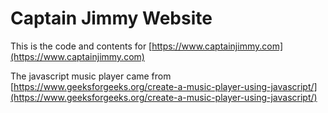 # Captain Jimmy Website

This is the code and contents for [https://www.captainjimmy.com](https://www.captainjimmy.com)

The javascript music player came from [https://www.geeksforgeeks.org/create-a-music-player-using-javascript/](https://www.geeksforgeeks.org/create-a-music-player-using-javascript/)

